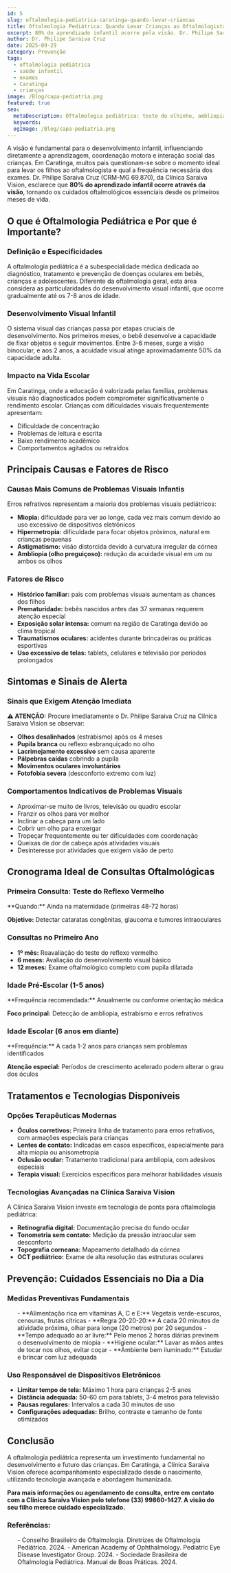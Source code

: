 ```yaml
---
id: 5
slug: oftalmologia-pediatrica-caratinga-quando-levar-criancas
title: Oftalmologia Pediátrica: Quando Levar Crianças ao Oftalmologista | Caratinga MG
excerpt: 80% do aprendizado infantil ocorre pela visão. Dr. Philipe Saraiva orienta sobre check-ups pediátricos em Caratinga, MG.
author: Dr. Philipe Saraiva Cruz
date: 2025-09-29
category: Prevenção
tags:
  - oftalmologia pediátrica
  - saúde infantil
  - exames
  - Caratinga
  - crianças
image: /Blog/capa-pediatria.png
featured: true
seo:
  metaDescription: Oftalmologia pediátrica: teste do olhinho, ambliopia, estrabismo. Quando levar crianças ao oftalmologista. Dr. Philipe Saraiva em Caratinga, MG.
  keywords: 
  ogImage: /Blog/capa-pediatria.png
---
```


A visão é fundamental para o desenvolvimento infantil, influenciando diretamente a aprendizagem, coordenação motora e interação social das crianças. Em Caratinga, muitos pais questionam-se sobre o momento ideal para levar os filhos ao oftalmologista e qual a frequência necessária dos exames. Dr. Philipe Saraiva Cruz (CRM-MG 69.870), da Clínica Saraiva Vision, esclarece que **80% do aprendizado infantil ocorre através da visão**, tornando os cuidados oftalmológicos essenciais desde os primeiros meses de vida.

## O que é Oftalmologia Pediátrica e Por que é Importante?

### Definição e Especificidades

A oftalmologia pediátrica é a subespecialidade médica dedicada ao diagnóstico, tratamento e prevenção de doenças oculares em bebês, crianças e adolescentes. Diferente da oftalmologia geral, esta área considera as particularidades do desenvolvimento visual infantil, que ocorre gradualmente até os 7-8 anos de idade.

### Desenvolvimento Visual Infantil

O sistema visual das crianças passa por etapas cruciais de desenvolvimento. Nos primeiros meses, o bebê desenvolve a capacidade de fixar objetos e seguir movimentos. Entre 3-6 meses, surge a visão binocular, e aos 2 anos, a acuidade visual atinge aproximadamente 50% da capacidade adulta.

### Impacto na Vida Escolar

Em Caratinga, onde a educação é valorizada pelas famílias, problemas visuais não diagnosticados podem comprometer significativamente o rendimento escolar. Crianças com dificuldades visuais frequentemente apresentam:

  - Dificuldade de concentração
  - Problemas de leitura e escrita
  - Baixo rendimento acadêmico
  - Comportamentos agitados ou retraídos

## Principais Causas e Fatores de Risco

### Causas Mais Comuns de Problemas Visuais Infantis

Erros refrativos representam a maioria dos problemas visuais pediátricos:

  - **Miopia:** dificuldade para ver ao longe, cada vez mais comum devido ao uso excessivo de dispositivos eletrônicos
  - **Hipermetropia:** dificuldade para focar objetos próximos, natural em crianças pequenas
  - **Astigmatismo:** visão distorcida devido à curvatura irregular da córnea
  - **Ambliopia (olho preguiçoso):** redução da acuidade visual em um ou ambos os olhos

### Fatores de Risco

  - **Histórico familiar:** pais com problemas visuais aumentam as chances dos filhos
  - **Prematuridade:** bebês nascidos antes das 37 semanas requerem atenção especial
  - **Exposição solar intensa:** comum na região de Caratinga devido ao clima tropical
  - **Traumatismos oculares:** acidentes durante brincadeiras ou práticas esportivas
  - **Uso excessivo de telas:** tablets, celulares e televisão por períodos prolongados

## Sintomas e Sinais de Alerta

### Sinais que Exigem Atenção Imediata

**⚠️ ATENÇÃO:** Procure imediatamente o Dr. Philipe Saraiva Cruz na Clínica Saraiva Vision se observar:

  - **Olhos desalinhados** (estrabismo) após os 4 meses
  - **Pupila branca** ou reflexo esbranquiçado no olho
  - **Lacrimejamento excessivo** sem causa aparente
  - **Pálpebras caídas** cobrindo a pupila
  - **Movimentos oculares involuntários**
  - **Fotofobia severa** (desconforto extremo com luz)

### Comportamentos Indicativos de Problemas Visuais

  - Aproximar-se muito de livros, televisão ou quadro escolar
  - Franzir os olhos para ver melhor
  - Inclinar a cabeça para um lado
  - Cobrir um olho para enxergar
  - Tropeçar frequentemente ou ter dificuldades com coordenação
  - Queixas de dor de cabeça após atividades visuais
  - Desinteresse por atividades que exigem visão de perto

## Cronograma Ideal de Consultas Oftalmológicas

### Primeira Consulta: Teste do Reflexo Vermelho

<p>**Quando:** Ainda na maternidade (primeiras 48-72 horas)

**Objetivo:** Detectar cataratas congênitas, glaucoma e tumores intraoculares</p>

### Consultas no Primeiro Ano

  - **1º mês:** Reavaliação do teste do reflexo vermelho
  - **6 meses:** Avaliação do desenvolvimento visual básico
  - **12 meses:** Exame oftalmológico completo com pupila dilatada

### Idade Pré-Escolar (1-5 anos)

<p>**Frequência recomendada:** Anualmente ou conforme orientação médica

**Foco principal:** Detecção de ambliopia, estrabismo e erros refrativos</p>

### Idade Escolar (6 anos em diante)

<p>**Frequência:** A cada 1-2 anos para crianças sem problemas identificados

**Atenção especial:** Períodos de crescimento acelerado podem alterar o grau dos óculos</p>

## Tratamentos e Tecnologias Disponíveis

### Opções Terapêuticas Modernas

  - **Óculos corretivos:** Primeira linha de tratamento para erros refrativos, com armações especiais para crianças
  - **Lentes de contato:** Indicadas em casos específicos, especialmente para alta miopia ou anisometropia
  - **Oclusão ocular:** Tratamento tradicional para ambliopia, com adesivos especiais
  - **Terapia visual:** Exercícios específicos para melhorar habilidades visuais

### Tecnologias Avançadas na Clínica Saraiva Vision

A Clínica Saraiva Vision investe em tecnologia de ponta para oftalmologia pediátrica:

  - **Retinografia digital:** Documentação precisa do fundo ocular
  - **Tonometria sem contato:** Medição da pressão intraocular sem desconforto
  - **Topografia corneana:** Mapeamento detalhado da córnea
  - **OCT pediátrico:** Exame de alta resolução das estruturas oculares

## Prevenção: Cuidados Essenciais no Dia a Dia

### Medidas Preventivas Fundamentais

<ol>
  - **Alimentação rica em vitaminas A, C e E:** Vegetais verde-escuros, cenouras, frutas cítricas
  - **Regra 20-20-20:** A cada 20 minutos de atividade próxima, olhar para longe (20 metros) por 20 segundos
  - **Tempo adequado ao ar livre:** Pelo menos 2 horas diárias previnem o desenvolvimento de miopia
  - **Higiene ocular:** Lavar as mãos antes de tocar nos olhos, evitar coçar
  - **Ambiente bem iluminado:** Estudar e brincar com luz adequada
</ol>

### Uso Responsável de Dispositivos Eletrônicos

  - **Limitar tempo de tela:** Máximo 1 hora para crianças 2-5 anos
  - **Distância adequada:** 50-60 cm para tablets, 3-4 metros para televisão
  - **Pausas regulares:** Intervalos a cada 30 minutos de uso
  - **Configurações adequadas:** Brilho, contraste e tamanho de fonte otimizados

## Conclusão

A oftalmologia pediátrica representa um investimento fundamental no desenvolvimento e futuro das crianças. Em Caratinga, a Clínica Saraiva Vision oferece acompanhamento especializado desde o nascimento, utilizando tecnologia avançada e abordagem humanizada.

**Para mais informações ou agendamento de consulta, entre em contato com a Clínica Saraiva Vision pelo telefone (33) 99860-1427. A visão do seu filho merece cuidado especializado.**

### Referências:

<ol>
  - Conselho Brasileiro de Oftalmologia. Diretrizes de Oftalmologia Pediátrica. 2024.
  - American Academy of Ophthalmology. Pediatric Eye Disease Investigator Group. 2024.
  - Sociedade Brasileira de Oftalmologia Pediátrica. Manual de Boas Práticas. 2024.
</ol>